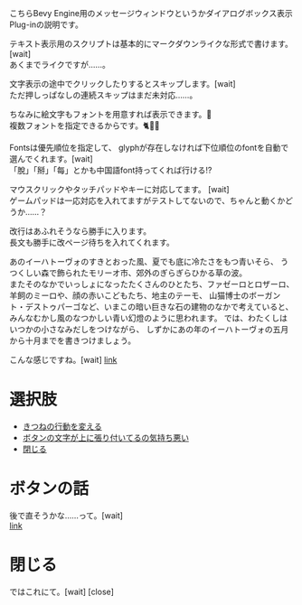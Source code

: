 こちらBevy Engine用のメッセージウィンドウというかダイアログボックス表示Plug-inの説明です。

テキスト表示用のスクリプトは基本的にマークダウンライクな形式で書けます。[wait]  
あくまでライクですが……。

文字表示の途中でクリックしたりするとスキップします。[wait]  
ただ押しっぱなしの連続スキップはまだ未対応……。

ちなみに絵文字もフォントを用意すれば表示できます。🦊  
複数フォントを指定できるからです。🐈🐶🐇

Fontsは優先順位を指定して、
glyphが存在しなければ下位順位のfontを自動で選んでくれます。[wait]  
「脫」「掰」「每」とかも中国語font持ってくれば行ける!?

マウスクリックやタッチパッドやキーに対応してます。 [wait]   
ゲームパッドは一応対応を入れてますがテストしてないので、ちゃんと動くかどうか……？

改行はあふれそうなら勝手に入ります。  
長文も勝手に改ページ待ちを入れてくれます。

あのイーハトーヴォのすきとおった風、夏でも底に冷たさをもつ青いそら、
うつくしい森で飾られたモリーオ市、郊外のぎらぎらひかる草の波。  
またそのなかでいっしょになったたくさんのひとたち、ファゼーロとロザーロ、
羊飼のミーロや、顔の赤いこどもたち、地主のテーモ、
山猫博士のボーガント・デストゥパーゴなど、いまこの暗い巨きな石の建物のなかで考えていると、
みんなむかし風のなつかしい青い幻燈のように思われます。
では、わたくしはいつかの小さなみだしをつけながら、
しずかにあの年のイーハトーヴォの五月から十月までを書きつけましょう。

こんな感じですね。[wait]
[link](explain01.md#選択肢)

# 選択肢
* [きつねの行動を変える](choice_example.md#選択肢)
* [ボタンの文字が上に張り付いてるの気持ち悪い](explain01.md#ボタンの話)
* [閉じる](explain01.md#閉じる)

# ボタンの話
後で直そうかな……って。[wait]  
[link](explain01.md#選択肢)

# 閉じる
ではこれにて。[wait]
[close]

